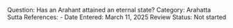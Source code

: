 Question: Has an Arahant attained an eternal state?
Category: Arahatta
Sutta References: -
Date Entered: March 11, 2025
Review Status: Not started